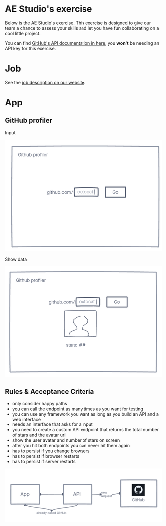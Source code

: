 # AE Studio's exercise

Below is the AE Studio's exercise. This exercise is designed to give our team a chance to assess your skills and let you have fun collaborating on a cool little project.

You can find [GitHub's API documentation in here](https://docs.github.com/en/rest), you **won't** be needing an API key for this exercise.

# Job

See the [job description on our website](https://ae.studio/join-us).

# App

## GitHub profiler

Input

![](./docs/1.png)

Show data

![](./docs/2.png)

## Rules & Acceptance Criteria

- only consider happy paths
- you can call the endpoint as many times as you want for testing
- you can use any framework you want as long as you build an API and a web interface
- needs an interface that asks for a input
- you need to create a custom API endpoint that returns the total number of stars and the avatar url
- show the user avatar and number of stars on screen
- after you hit both endpoints you can never hit them again
- has to persist if you change browsers
- has to persist if browser restarts
- has to persist if server restarts

![](./docs/api-call.png)

